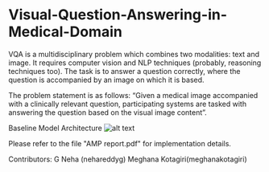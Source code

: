 # Visual-Question-Answering-in-Medical-Domain
VQA is a multidisciplinary problem which combines two modalities: text and image. It requires computer vision and NLP techniques (probably, reasoning techniques too). The task is to answer a question correctly, where the question is accompanied by an image on which it is based.

The problem statement is as follows: “Given a medical image accompanied with a clinically relevant question,
participating systems are tasked with answering the question based on the visual image
content”.


Baseline Model Architecture
![alt text](https://github.com/nehareddyg/Visual-Question-Answering-in-Medical-Domain/blob/master/model.png)

Please refer to the file "AMP report.pdf" for implementation details.

Contributors: 
G Neha (nehareddyg)
Meghana Kotagiri(meghanakotagiri)
 

